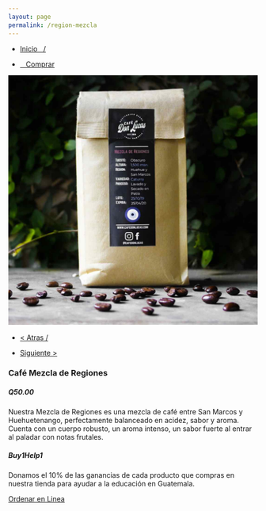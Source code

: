 ```yaml
---
layout: page
permalink: /region-mezcla
---
```

<div class="region">
	<div class="container">
		<div class="row">
			<div class="col-md-8 col-xs-12">
				<ul>
					<li><a href="/"><p> Inicio &nbsp;&nbsp;/</p></a></li>
					<li><a href="/comprar"><p>&nbsp;&nbsp; Comprar </p></a></li>
				</ul>
				<img class="img-responsive" src="/images/mezcla.jpg">
			</div>
			<div class="col-md-4 col-xs-12">
				<ul>
				<li><a href="/region-huehuetenango"><p> < Atras /</p></a> </li>
				<li> <a href="/moccha-blend"><p> Siguiente > </p></a> </li>
				</ul>
				<h3>Caf&eacute; Mezcla de Regiones</h3>
				<h5><strong>Q50.00</strong></h5>
				<p>Nuestra Mezcla de Regiones es una mezcla de café entre San Marcos y Huehuetenango, perfectamente balanceado en acidez, sabor y aroma. Cuenta con un cuerpo robusto, un aroma intenso, un sabor fuerte al entrar al paladar con notas frutales. </p>
				<h5>Buy1Help1</h5>
				<p>Donamos el 10% de las ganancias de cada producto que compras en nuestra tienda para ayudar a la educaci&oacute;n en Guatemala.</p>
				<a href="/orden-en-linea" id="button">Ordenar en Linea</a>
			</div>
		</div>
	</div>
</div>